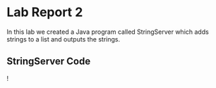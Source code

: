 # Lab Report 2

In this lab we created a Java program called StringServer which adds strings to a list and outputs the strings.

## StringServer Code

!
